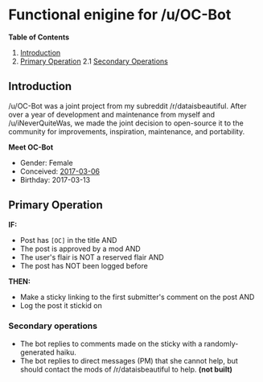 # Functional enigine for /u/OC-Bot

**Table of Contents**
1. [Introduction](https://github.com/zonination/oc-bot#introduction)
2. [Primary Operation](https://github.com/zonination/oc-bot#primary-operation)
    2.1 [Secondary Operations](https://github.com/zonination/oc-bot#secondary-operations)

## Introduction

/u/OC-Bot was a joint project from my subreddit /r/dataisbeautiful. After over a year of development and maintenance from myself and /u/iNeverQuiteWas, we made the joint decision to open-source it to the community for improvements, inspiration, maintenance, and portability.

**Meet OC-Bot**
* Gender: Female
* Conceived: [2017-03-06](https://www.reddit.com/r/RequestABot/comments/5xvuzd/python_bot_that_will_reward_users_who_mark_their/)
* Birthday: 2017-03-13

## Primary Operation

**IF:**
* Post has `[OC]` in the title AND
* The post is approved by a mod AND
* The user's flair is NOT a reserved flair AND
* The post has NOT been logged before

**THEN:**
* Make a sticky linking to the first submitter's comment on the post AND
* Log the post it stickid on

### Secondary operations

* The bot replies to comments made on the sticky with a randomly-generated haiku.
* The bot replies to direct messages (PM) that she cannot help, but should contact the mods of /r/dataisbeautiful to help. **(not built)**
